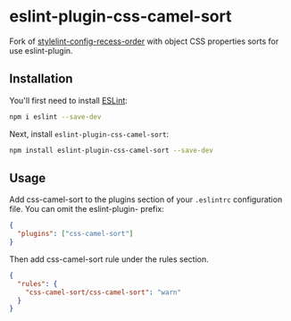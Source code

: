 # eslint-plugin-css-camel-sort

Fork of [stylelint-config-recess-order](https://github.com/stormwarning/stylelint-config-recess-order?tab=readme-ov-file) with object CSS properties sorts for use eslint-plugin.

## Installation

You'll first need to install [ESLint](https://eslint.org/):

```sh
npm i eslint --save-dev
```

Next, install `eslint-plugin-css-camel-sort`:

```sh
npm install eslint-plugin-css-camel-sort --save-dev
```

## Usage

Add css-camel-sort to the plugins section of your `.eslintrc` configuration file. You can omit the eslint-plugin- prefix:

```json
{
  "plugins": ["css-camel-sort"]
}
```

Then add css-camel-sort rule under the rules section.

```json
{
  "rules": {
    "css-camel-sort/css-camel-sort": "warn"
  }
}
```
